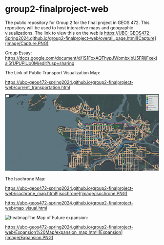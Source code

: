 # group2-finalproject-web
The public repository for Group 2 for the final project in GEOS 472. This repository will be used to host interactive maps and geographic visualizations.
The link to view this on the web is https://UBC-GEOS472-Spring2024.github.io/group2-finalproject-web/overall_page.html![Capture](image/Capture.PNG)



Group Essay: https://docs.google.com/document/d/1S1FxxAQThypJWbmbxjbU5FRljFxekjai5fUPUPiUo0M/edit?usp=sharing



The Link of Public Transport Visualization Map:

https://ubc-geos472-spring2024.github.io/group2-finalproject-web/current_transportation.html

![Translink](image/Translink.PNG)

The Isochrone Map:

https://ubc-geos472-spring2024.github.io/group2-finalproject-web/isochrone_map.html![isochrone](image/isochrone.PNG)

https://ubc-geos472-spring2024.github.io/group2-finalproject-web/map_visual.html

![heatmap](image/heatmap.PNG)The Map of Future expansion:

https://ubc-geos472-spring2024.github.io/group2-finalproject-web/Expansion%20Map/expansion_map.html![Expansion](image/Expansion.PNG)
